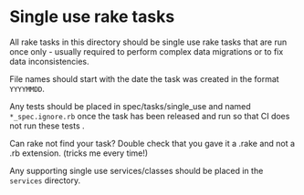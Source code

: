 # Single use rake tasks
All rake tasks in this directory should be single use rake tasks that are run once only - usually required to perform complex data migrations or to fix data inconsistencies.

File names should start with the date the task was created in the format `YYYYMMDD`.

Any tests should be placed in spec/tasks/single_use and named `*_spec.ignore.rb` once the task has been released and run so that CI does not run these tests . 

Can rake not find your task? Double check that you gave it a .rake and not a .rb extension. (tricks me every time!)

Any supporting single use services/classes should be placed in the `services` directory.